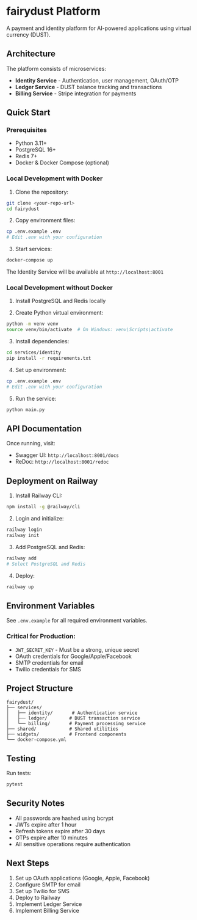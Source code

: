 # fairydust Platform

A payment and identity platform for AI-powered applications using virtual currency (DUST).

## Architecture

The platform consists of microservices:
- **Identity Service** - Authentication, user management, OAuth/OTP
- **Ledger Service** - DUST balance tracking and transactions
- **Billing Service** - Stripe integration for payments

## Quick Start

### Prerequisites
- Python 3.11+
- PostgreSQL 16+
- Redis 7+
- Docker & Docker Compose (optional)

### Local Development with Docker

1. Clone the repository:
```bash
git clone <your-repo-url>
cd fairydust
```

2. Copy environment files:
```bash
cp .env.example .env
# Edit .env with your configuration
```

3. Start services:
```bash
docker-compose up
```

The Identity Service will be available at `http://localhost:8001`

### Local Development without Docker

1. Install PostgreSQL and Redis locally

2. Create Python virtual environment:
```bash
python -m venv venv
source venv/bin/activate  # On Windows: venv\Scripts\activate
```

3. Install dependencies:
```bash
cd services/identity
pip install -r requirements.txt
```

4. Set up environment:
```bash
cp .env.example .env
# Edit .env with your configuration
```

5. Run the service:
```bash
python main.py
```

## API Documentation

Once running, visit:
- Swagger UI: `http://localhost:8001/docs`
- ReDoc: `http://localhost:8001/redoc`

## Deployment on Railway

1. Install Railway CLI:
```bash
npm install -g @railway/cli
```

2. Login and initialize:
```bash
railway login
railway init
```

3. Add PostgreSQL and Redis:
```bash
railway add
# Select PostgreSQL and Redis
```

4. Deploy:
```bash
railway up
```

## Environment Variables

See `.env.example` for all required environment variables.

### Critical for Production:
- `JWT_SECRET_KEY` - Must be a strong, unique secret
- OAuth credentials for Google/Apple/Facebook
- SMTP credentials for email
- Twilio credentials for SMS

## Project Structure

```
fairydust/
├── services/
│   ├── identity/       # Authentication service
│   ├── ledger/        # DUST transaction service
│   └── billing/       # Payment processing service
├── shared/            # Shared utilities
├── widgets/           # Frontend components
└── docker-compose.yml
```

## Testing

Run tests:
```bash
pytest
```

## Security Notes

- All passwords are hashed using bcrypt
- JWTs expire after 1 hour
- Refresh tokens expire after 30 days
- OTPs expire after 10 minutes
- All sensitive operations require authentication

## Next Steps

1. Set up OAuth applications (Google, Apple, Facebook)
2. Configure SMTP for email
3. Set up Twilio for SMS
4. Deploy to Railway
5. Implement Ledger Service
6. Implement Billing Service